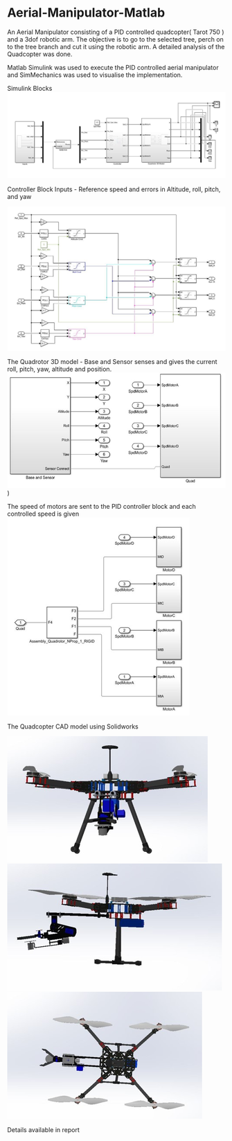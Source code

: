 # Aerial-Manipulator-Matlab
An Aerial Manipulator consisting of a PID controlled quadcopter( Tarot 750 ) and a 3dof robotic arm. The objective is to go to the selected tree, perch on to the tree branch and cut it using the robotic arm. A detailed analysis of the Quadcopter was done. 

Matlab Simulink was used to execute the PID controlled aerial manipulator and SimMechanics was used to visualise the implementation.

Simulink Blocks
![](https://github.com/manoharbhat/Aerial-Manipulator-Matlab/blob/main/simscape.jpg)


Controller Block 
Inputs -  Reference speed and errors in Altitude, roll, pitch, and yaw

![](https://github.com/manoharbhat/Aerial-Manipulator-Matlab/blob/main/controller%20block.jpg)

The Quadrotor 3D model - Base and Sensor senses and gives the current roll, pitch, yaw, altitude and position. 
![](https://github.com/manoharbhat/Aerial-Manipulator-Matlab/blob/main/Quadcopter%20block.jpg))

The speed of motors are sent to the PID controller block and each controlled speed is given
![](https://github.com/manoharbhat/Aerial-Manipulator-Matlab/blob/main/PID%20block.jpg)



The Quadcopter CAD model using Solidworks

![](https://github.com/manoharbhat/Aerial-Manipulator-Matlab/blob/main/Front%20view.jpg)
![](https://github.com/manoharbhat/Aerial-Manipulator-Matlab/blob/main/side%20view.jpg)
![](https://github.com/manoharbhat/Aerial-Manipulator-Matlab/blob/main/top%20view.jpg)

Details available in report
